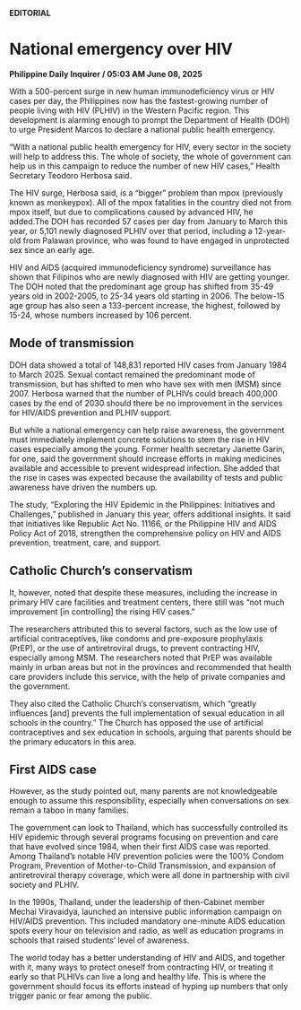 **EDITORIAL**

# National emergency over HIV

****Philippine Daily Inquirer / 05:03 AM June 08, 2025****

With a 500-percent surge in new human immunodeficiency virus or HIV cases per day, the Philippines now has the fastest-growing number of people living with HIV (PLHIV) in the Western Pacific region. This development is alarming enough to prompt the Department of Health (DOH) to urge President Marcos to declare a national public health emergency.

“With a national public health emergency for HIV, every sector in the society will help to address this. The whole of society, the whole of government can help us in this campaign to reduce the number of new HIV cases,” Health Secretary Teodoro Herbosa said.

The HIV surge, Herbosa said, is a “bigger” problem than mpox (previously known as monkeypox). All of the mpox fatalities in the country died not from mpox itself, but due to complications caused by advanced HIV, he added.The DOH has recorded 57 cases per day from January to March this year, or 5,101 newly diagnosed PLHIV over that period, including a 12-year-old from Palawan province, who was found to have engaged in unprotected sex since an early age.

HIV and AIDS (acquired immunodeficiency syndrome) surveillance has shown that Filipinos who are newly diagnosed with HIV are getting younger. The DOH noted that the predominant age group has shifted from 35-49 years old in 2002-2005, to 25-34 years old starting in 2006. The below-15 age group has also seen a 133-percent increase, the highest, followed by 15-24, whose numbers increased by 106 percent.

## Mode of transmission

DOH data showed a total of 148,831 reported HIV cases from January 1984 to March 2025. Sexual contact remained the predominant mode of transmission, but has shifted to men who have sex with men (MSM) since 2007. Herbosa warned that the number of PLHIVs could breach 400,000 cases by the end of 2030 should there be no improvement in the services for HIV/AIDS prevention and PLHIV support.

But while a national emergency can help raise awareness, the government must immediately implement concrete solutions to stem the rise in HIV cases especially among the young. Former health secretary Janette Garin, for one, said the government should increase efforts in making medicines available and accessible to prevent widespread infection. She added that the rise in cases was expected because the availability of tests and public awareness have driven the numbers up.

The study, “Exploring the HIV Epidemic in the Philippines: Initiatives and Challenges,” published in January this year, offers additional insights. It said that initiatives like Republic Act No. 11166, or the Philippine HIV and AIDS Policy Act of 2018, strengthen the comprehensive policy on HIV and AIDS prevention, treatment, care, and support.

## Catholic Church’s conservatism

It, however, noted that despite these measures, including the increase in primary HIV care facilities and treatment centers, there still was “not much improvement [in controlling] the rising HIV cases.”

The researchers attributed this to several factors, such as the low use of artificial contraceptives, like condoms and pre-exposure prophylaxis (PrEP), or the use of antiretroviral drugs, to prevent contracting HIV, especially among MSM. The researchers noted that PrEP was available mainly in urban areas but not in the provinces and recommended that health care providers include this service, with the help of private companies and the government.

They also cited the Catholic Church’s conservatism, which “greatly influences [and] prevents the full implementation of sexual education in all schools in the country.” The Church has opposed the use of artificial contraceptives and sex education in schools, arguing that parents should be the primary educators in this area.

## First AIDS case

However, as the study pointed out, many parents are not knowledgeable enough to assume this responsibility, especially when conversations on sex remain a taboo in many families.

The government can look to Thailand, which has successfully controlled its HIV epidemic through several programs focusing on prevention and care that have evolved since 1984, when their first AIDS case was reported. Among Thailand’s notable HIV prevention policies were the 100% Condom Program, Prevention of Mother-to-Child Transmission, and expansion of antiretroviral therapy coverage, which were all done in partnership with civil society and PLHIV.

In the 1990s, Thailand, under the leadership of then-Cabinet member Mechai Viravaidya, launched an intensive public information campaign on HIV/AIDS prevention. This included mandatory one-minute AIDS education spots every hour on television and radio, as well as education programs in schools that raised students’ level of awareness.

The world today has a better understanding of HIV and AIDS, and together with it, many ways to protect oneself from contracting HIV, or treating it early so that PLHIVs can live a long and healthy life. This is where the government should focus its efforts instead of hyping up numbers that only trigger panic or fear among the public.